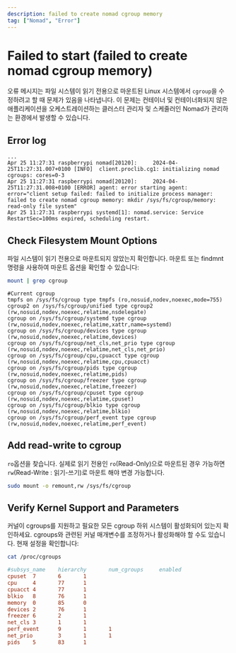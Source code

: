 ```yaml
---
description: failed to create nomad cgroup memory
tag: ["Nomad", "Error"]
---
```


# Failed to start (failed to create nomad cgroup memory)

오류 메시지는 파일 시스템이 읽기 전용으로 마운트된 Linux 시스템에서 `cgroup`을 수정하려고 할 때 문제가 있음을 나타냅니다. 이 문제는 컨테이너 및 컨테이너화되지 않은 애플리케이션을 오케스트레이션하는 클러스터 관리자 및 스케줄러인 Nomad가 관리하는 환경에서 발생할 수 있습니다.

## Error log

```log
...
Apr 25 11:27:31 raspberrypi nomad[20120]:     2024-04-25T11:27:31.007+0100 [INFO]  client.proclib.cg1: initializing nomad cgroups: cores=0-3
Apr 25 11:27:31 raspberrypi nomad[20120]:     2024-04-25T11:27:31.008+0100 [ERROR] agent: error starting agent: error="client setup failed: failed to initialize process manager: failed to create nomad cgroup memory: mkdir /sys/fs/cgroup/memory: read-only file system"
Apr 25 11:27:31 raspberrypi systemd[1]: nomad.service: Service RestartSec=100ms expired, scheduling restart.
```

## Check Filesystem Mount Options

파일 시스템이 읽기 전용으로 마운트되지 않았는지 확인합니다. 마운트 또는 findmnt 명령을 사용하여 마운트 옵션을 확인할 수 있습니다:

```bash
mount | grep cgroup
```

```log
#Current cgroup
tmpfs on /sys/fs/cgroup type tmpfs (ro,nosuid,nodev,noexec,mode=755)
cgroup2 on /sys/fs/cgroup/unified type cgroup2 (rw,nosuid,nodev,noexec,relatime,nsdelegate)
cgroup on /sys/fs/cgroup/systemd type cgroup (rw,nosuid,nodev,noexec,relatime,xattr,name=systemd)
cgroup on /sys/fs/cgroup/devices type cgroup (rw,nosuid,nodev,noexec,relatime,devices)
cgroup on /sys/fs/cgroup/net_cls,net_prio type cgroup (rw,nosuid,nodev,noexec,relatime,net_cls,net_prio)
cgroup on /sys/fs/cgroup/cpu,cpuacct type cgroup (rw,nosuid,nodev,noexec,relatime,cpu,cpuacct)
cgroup on /sys/fs/cgroup/pids type cgroup (rw,nosuid,nodev,noexec,relatime,pids)
cgroup on /sys/fs/cgroup/freezer type cgroup (rw,nosuid,nodev,noexec,relatime,freezer)
cgroup on /sys/fs/cgroup/cpuset type cgroup (rw,nosuid,nodev,noexec,relatime,cpuset)
cgroup on /sys/fs/cgroup/blkio type cgroup (rw,nosuid,nodev,noexec,relatime,blkio)
cgroup on /sys/fs/cgroup/perf_event type cgroup (rw,nosuid,nodev,noexec,relatime,perf_event)
```

## Add read-write to cgroup

`ro`옵션을 찾습니다. 실제로 읽기 전용인 `ro`(Read-Only)으로 마운트된 경우 가능하면 `rw`(Read-Write : 읽기-쓰기)로 마운트 해야 변경 가능합니다.

```bash
sudo mount -o remount,rw /sys/fs/cgroup
```

## Verify Kernel Support and Parameters

커널이 cgroups를 지원하고 필요한 모든 cgroup 하위 시스템이 활성화되어 있는지 확인하세요. cgroups와 관련된 커널 매개변수를 조정하거나 활성화해야 할 수도 있습니다. 현재 설정을 확인합니다:

```bash
cat /proc/cgroups
```

```ini
#subsys_name    hierarchy       num_cgroups     enabled
cpuset  7       6       1
cpu     4       77      1
cpuacct 4       77      1
blkio   8       76      1
memory  0       85      0
devices 2       76      1
freezer 6       2       1
net_cls 3       1       1
perf_event      9       1       1
net_prio        3       1       1
pids    5       83      1
```